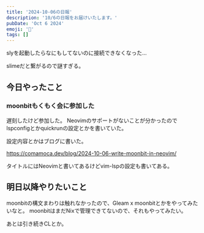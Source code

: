 ```yaml
---
title: '2024-10-06の日報'
description: '10/6の日報をお届けいたします。'
pubDate: 'Oct 6 2024'
emoji: '🦊'
tags: []
---
```


slyを起動したらなにもしてないのに接続できなくなった...

slimeだと繋がるので謎すぎる。

## 今日やったこと

### moonbitもくもく会に参加した

遅刻したけど参加した。
Neovimのサポートがないことが分かったのでlspconfigとかquickrunの設定とかを書いていた。

設定内容とかはブログに書いた。

https://comamoca.dev/blog/2024-10-06-write-moonbit-in-neovim/

タイトルにはNeovimと書いてあるけどvim-lspの設定も書いてある。

## 明日以降やりたいこと

moonbitの構文まわりは触れなかったので、Gleam x moonbitとかをやってみたいなと。
moonbitはまだNixで管理できてないので、それもやってみたい。

あとは引き続きCLとか。
